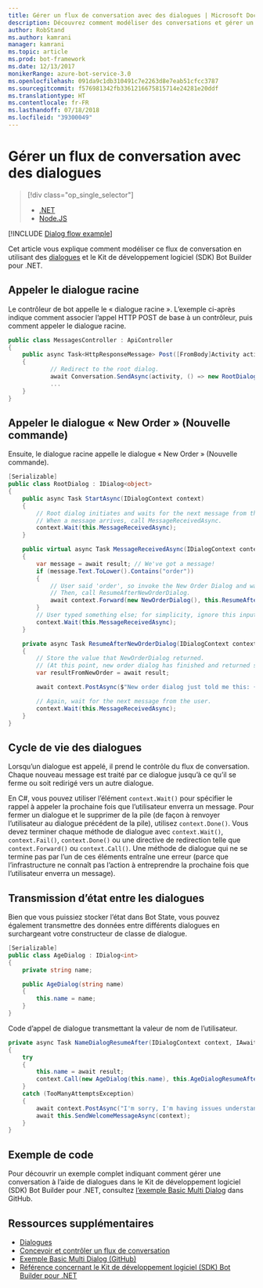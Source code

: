 ```yaml
---
title: Gérer un flux de conversation avec des dialogues | Microsoft Docs
description: Découvrez comment modéliser des conversations et gérer un flux de conversation à l’aide des dialogues et du Kit de développement logiciel (SDK) Bot Builder pour .NET.
author: RobStand
ms.author: kamrani
manager: kamrani
ms.topic: article
ms.prod: bot-framework
ms.date: 12/13/2017
monikerRange: azure-bot-service-3.0
ms.openlocfilehash: 091da9c1db310491c7e2263d8e7eab51cfcc3787
ms.sourcegitcommit: f576981342fb3361216675815714e24281e20ddf
ms.translationtype: HT
ms.contentlocale: fr-FR
ms.lasthandoff: 07/18/2018
ms.locfileid: "39300049"
---
```

# <a name="manage-conversation-flow-with-dialogs"></a>Gérer un flux de conversation avec des dialogues
> [!div class="op_single_selector"]
> - [.NET](../dotnet/bot-builder-dotnet-manage-conversation-flow.md)
> - [Node.JS](../nodejs/bot-builder-nodejs-dialog-manage-conversation-flow.md)

[!INCLUDE [Dialog flow example](../includes/snippet-dotnet-manage-conversation-flow-intro.md)]

Cet article vous explique comment modéliser ce flux de conversation en utilisant des [dialogues](bot-builder-dotnet-dialogs.md) et le Kit de développement logiciel (SDK) Bot Builder pour .NET. 

## <a name="invoke-the-root-dialog"></a>Appeler le dialogue racine

Le contrôleur de bot appelle le « dialogue racine ». L’exemple ci-après indique comment associer l’appel HTTP POST de base à un contrôleur, puis comment appeler le dialogue racine. 

```cs
public class MessagesController : ApiController
{
    public async Task<HttpResponseMessage> Post([FromBody]Activity activity)
    {
            // Redirect to the root dialog.
            await Conversation.SendAsync(activity, () => new RootDialog()); 
            ...
    }
}
```

## <a name="invoke-the-new-order-dialog"></a>Appeler le dialogue « New Order » (Nouvelle commande)

Ensuite, le dialogue racine appelle le dialogue « New Order » (Nouvelle commande). 

```cs
[Serializable]
public class RootDialog : IDialog<object>
{
    public async Task StartAsync(IDialogContext context)
    {
        // Root dialog initiates and waits for the next message from the user. 
        // When a message arrives, call MessageReceivedAsync.
        context.Wait(this.MessageReceivedAsync); 
    }

    public virtual async Task MessageReceivedAsync(IDialogContext context, IAwaitable<IMessageActivity> result)
    {
        var message = await result; // We've got a message!
        if (message.Text.ToLower().Contains("order"))
        {
            // User said 'order', so invoke the New Order Dialog and wait for it to finish.
            // Then, call ResumeAfterNewOrderDialog.
            await context.Forward(new NewOrderDialog(), this.ResumeAfterNewOrderDialog, message, CancellationToken.None);
        }
        // User typed something else; for simplicity, ignore this input and wait for the next message.
        context.Wait(this.MessageReceivedAsync);
    }

    private async Task ResumeAfterNewOrderDialog(IDialogContext context, IAwaitable<string> result)
    {
        // Store the value that NewOrderDialog returned. 
        // (At this point, new order dialog has finished and returned some value to use within the root dialog.)
        var resultFromNewOrder = await result;

        await context.PostAsync($"New order dialog just told me this: {resultFromNewOrder}");

        // Again, wait for the next message from the user.
        context.Wait(this.MessageReceivedAsync);
    }
}
```

## <a id="dialog-lifecycle"></a> Cycle de vie des dialogues

Lorsqu’un dialogue est appelé, il prend le contrôle du flux de conversation. Chaque nouveau message est traité par ce dialogue jusqu’à ce qu’il se ferme ou soit redirigé vers un autre dialogue. 

En C#, vous pouvez utiliser l’élément `context.Wait()` pour spécifier le rappel à appeler la prochaine fois que l’utilisateur enverra un message. Pour fermer un dialogue et le supprimer de la pile (de façon à renvoyer l’utilisateur au dialogue précédent de la pile), utilisez `context.Done()`. Vous devez terminer chaque méthode de dialogue avec `context.Wait()`, `context.Fail()`, `context.Done()` ou une directive de redirection telle que `context.Forward()` ou `context.Call()`. Une méthode de dialogue qui ne se termine pas par l’un de ces éléments entraîne une erreur (parce que l’infrastructure ne connaît pas l’action à entreprendre la prochaine fois que l’utilisateur enverra un message).

## <a name="passing-state-between-dialogs"></a>Transmission d’état entre les dialogues

Bien que vous puissiez stocker l’état dans Bot State, vous pouvez également transmettre des données entre différents dialogues en surchargeant votre constructeur de classe de dialogue.

```cs
[Serializable]
public class AgeDialog : IDialog<int>
{
    private string name;

    public AgeDialog(string name)
    {
        this.name = name;
    }
}
 ```

Code d’appel de dialogue transmettant la valeur de nom de l’utilisateur.

```cs
private async Task NameDialogResumeAfter(IDialogContext context, IAwaitable<string> result)
{
    try
    {
        this.name = await result;
        context.Call(new AgeDialog(this.name), this.AgeDialogResumeAfter);
    }
    catch (TooManyAttemptsException)
    {
        await context.PostAsync("I'm sorry, I'm having issues understanding you. Let's try again.");
        await this.SendWelcomeMessageAsync(context);
    }
}
```

## <a name="sample-code"></a>Exemple de code 

Pour découvrir un exemple complet indiquant comment gérer une conversation à l’aide de dialogues dans le Kit de développement logiciel (SDK) Bot Builder pour .NET, consultez <a href="https://github.com/Microsoft/BotBuilder-Samples/tree/master/CSharp/core-BasicMultiDialog" target="_blank">l’exemple Basic Multi Dialog</a> dans GitHub.

## <a name="additional-resources"></a>Ressources supplémentaires

- [Dialogues](bot-builder-dotnet-dialogs.md)
- [Concevoir et contrôler un flux de conversation](../bot-service-design-conversation-flow.md)
- <a href="https://github.com/Microsoft/BotBuilder-Samples/tree/master/CSharp/core-BasicMultiDialog" target="_blank">Exemple Basic Multi Dialog (GitHub)</a>
- <a href="/dotnet/api/?view=botbuilder-3.11.0" target="_blank">Référence concernant le Kit de développement logiciel (SDK) Bot Builder pour .NET</a>
